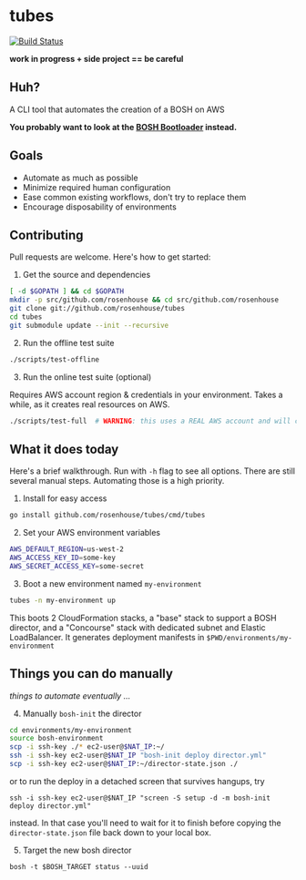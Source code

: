 # tubes
[![Build Status](https://api.travis-ci.org/rosenhouse/tubes.png?branch=master)](http://travis-ci.org/rosenhouse/tubes)

**work in progress + side project == be careful**

## Huh?
A CLI tool that automates the creation of a BOSH on AWS

**You probably want to look at the [BOSH Bootloader](https://github.com/pivotal-cf-experimental/bosh-bootloader) instead.**

## Goals
- Automate as much as possible
- Minimize required human configuration
- Ease common existing workflows, don't try to replace them
- Encourage disposability of environments

## Contributing
Pull requests are welcome.  Here's how to get started:

1. Get the source and dependencies
 ```bash
 [ -d $GOPATH ] && cd $GOPATH
 mkdir -p src/github.com/rosenhouse && cd src/github.com/rosenhouse
 git clone git://github.com/rosenhouse/tubes
 cd tubes
 git submodule update --init --recursive
 ```

2. Run the offline test suite
 ```bash
 ./scripts/test-offline
 ```

3. Run the online test suite (optional)

 Requires AWS account region & credentials in your environment.  Takes a while, as it creates real resources on AWS.

 ```bash
 ./scripts/test-full  # WARNING: this uses a REAL AWS account and will cost you real money.
 ```


## What it does today
Here's a brief walkthrough.  Run with `-h` flag to see all options.  There are still several manual steps.  Automating those is a high priority.

1. Install for easy access
 ```bash
 go install github.com/rosenhouse/tubes/cmd/tubes
 ```

2. Set your AWS environment variables
 ```bash
 AWS_DEFAULT_REGION=us-west-2
 AWS_ACCESS_KEY_ID=some-key
 AWS_SECRET_ACCESS_KEY=some-secret
 ```

3. Boot a new environment named `my-environment`
 ```bash
 tubes -n my-environment up

 ```
 This boots 2 CloudFormation stacks, a "base" stack to support a BOSH director, and a "Concourse" stack with dedicated subnet and Elastic LoadBalancer.  It generates deployment manifests in `$PWD/environments/my-environment`

## Things you can do manually
*things to automate eventually ...*

4. Manually `bosh-init` the director
 ```bash
 cd environments/my-environment
 source bosh-environment
 scp -i ssh-key ./* ec2-user@$NAT_IP:~/
 ssh -i ssh-key ec2-user@$NAT_IP "bosh-init deploy director.yml"
 scp -i ssh-key ec2-user@$NAT_IP:~/director-state.json ./
 ```
 or to run the deploy in a detached screen that survives hangups, try
 ```
 ssh -i ssh-key ec2-user@$NAT_IP "screen -S setup -d -m bosh-init deploy director.yml"
 ```
 instead.  In that case you'll need to wait for it to finish before copying the `director-state.json` file back down to your local box.
 
5. Target the new bosh director
 ```
 bosh -t $BOSH_TARGET status --uuid
 ```
